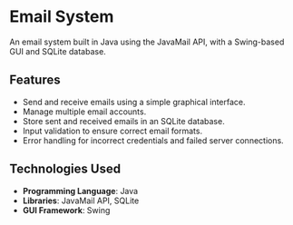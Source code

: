 # Email System

An email system built in Java using the JavaMail API, with a Swing-based GUI and SQLite database.

## Features
- Send and receive emails using a simple graphical interface.
- Manage multiple email accounts.
- Store sent and received emails in an SQLite database.
- Input validation to ensure correct email formats.
- Error handling for incorrect credentials and failed server connections.

## Technologies Used
- **Programming Language**: Java
- **Libraries**: JavaMail API, SQLite
- **GUI Framework**: Swing



